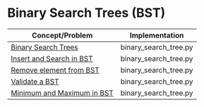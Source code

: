 
  
# Binary Search Trees (BST)
  |Concept/Problem|Implementation|  
|--|--|  
|[Binary Search Trees](https://www.youtube.com/watch?v=pYT9F8_LFTM)|binary_search_tree.py|  
|[Insert and Search in BST](https://www.youtube.com/watch?v=COZK7NATh4k)|binary_search_tree.py|
|[Remove element from BST](https://www.youtube.com/watch?v=gcULXE7ViZw)|binary_search_tree.py|
|[Validate a BST](https://www.youtube.com/watch?v=yEwSGhSsT0U)|binary_search_tree.py|
|[Minimum and Maximum in BST](https://www.youtube.com/watch?v=Ut90klNN264)|binary_search_tree.py|